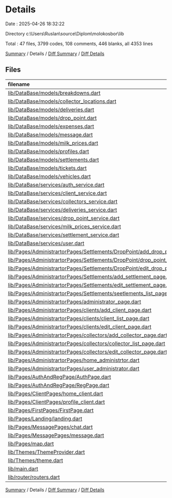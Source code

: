 # Details

Date : 2025-04-26 18:32:22

Directory c:\\Users\\Ruslan\\source\\Diplom\\molokosbor\\lib

Total : 47 files,  3799 codes, 108 comments, 446 blanks, all 4353 lines

[Summary](results.md) / Details / [Diff Summary](diff.md) / [Diff Details](diff-details.md)

## Files
| filename | language | code | comment | blank | total |
| :--- | :--- | ---: | ---: | ---: | ---: |
| [lib/DataBase/models/breakdowns.dart](/lib/DataBase/models/breakdowns.dart) | Dart | 44 | 1 | 3 | 48 |
| [lib/DataBase/models/collector\_locations.dart](/lib/DataBase/models/collector_locations.dart) | Dart | 33 | 1 | 4 | 38 |
| [lib/DataBase/models/deliveries.dart](/lib/DataBase/models/deliveries.dart) | Dart | 45 | 1 | 11 | 57 |
| [lib/DataBase/models/drop\_point.dart](/lib/DataBase/models/drop_point.dart) | Dart | 34 | 0 | 5 | 39 |
| [lib/DataBase/models/expenses.dart](/lib/DataBase/models/expenses.dart) | Dart | 44 | 1 | 4 | 49 |
| [lib/DataBase/models/message.dart](/lib/DataBase/models/message.dart) | Dart | 25 | 5 | 8 | 38 |
| [lib/DataBase/models/milk\_prices.dart](/lib/DataBase/models/milk_prices.dart) | Dart | 32 | 1 | 4 | 37 |
| [lib/DataBase/models/profiles.dart](/lib/DataBase/models/profiles.dart) | Dart | 64 | 1 | 5 | 70 |
| [lib/DataBase/models/settlements.dart](/lib/DataBase/models/settlements.dart) | Dart | 47 | 1 | 6 | 54 |
| [lib/DataBase/models/tickets.dart](/lib/DataBase/models/tickets.dart) | Dart | 48 | 1 | 3 | 52 |
| [lib/DataBase/models/vehicles.dart](/lib/DataBase/models/vehicles.dart) | Dart | 36 | 1 | 3 | 40 |
| [lib/DataBase/services/auth\_service.dart](/lib/DataBase/services/auth_service.dart) | Dart | 38 | 1 | 7 | 46 |
| [lib/DataBase/services/client\_service.dart](/lib/DataBase/services/client_service.dart) | Dart | 29 | 0 | 6 | 35 |
| [lib/DataBase/services/collectors\_service.dart](/lib/DataBase/services/collectors_service.dart) | Dart | 48 | 0 | 6 | 54 |
| [lib/DataBase/services/deliveries\_service.dart](/lib/DataBase/services/deliveries_service.dart) | Dart | 47 | 10 | 12 | 69 |
| [lib/DataBase/services/drop\_point\_service.dart](/lib/DataBase/services/drop_point_service.dart) | Dart | 24 | 1 | 5 | 30 |
| [lib/DataBase/services/milk\_prices\_service.dart](/lib/DataBase/services/milk_prices_service.dart) | Dart | 21 | 0 | 4 | 25 |
| [lib/DataBase/services/settlement\_service.dart](/lib/DataBase/services/settlement_service.dart) | Dart | 12 | 0 | 6 | 18 |
| [lib/DataBase/services/user.dart](/lib/DataBase/services/user.dart) | Dart | 24 | 0 | 13 | 37 |
| [lib/Pages/AdministrartorPages/Settlements/DropPoint/add\_drop\_point.dart](/lib/Pages/AdministrartorPages/Settlements/DropPoint/add_drop_point.dart) | Dart | 102 | 0 | 10 | 112 |
| [lib/Pages/AdministrartorPages/Settlements/DropPoint/drop\_point\_list\_page.dart](/lib/Pages/AdministrartorPages/Settlements/DropPoint/drop_point_list_page.dart) | Dart | 0 | 0 | 1 | 1 |
| [lib/Pages/AdministrartorPages/Settlements/DropPoint/edit\_drop\_point.dart](/lib/Pages/AdministrartorPages/Settlements/DropPoint/edit_drop_point.dart) | Dart | 116 | 1 | 9 | 126 |
| [lib/Pages/AdministrartorPages/Settlements/add\_settlement\_page.dart](/lib/Pages/AdministrartorPages/Settlements/add_settlement_page.dart) | Dart | 0 | 0 | 1 | 1 |
| [lib/Pages/AdministrartorPages/Settlements/edit\_settlement\_page.dart](/lib/Pages/AdministrartorPages/Settlements/edit_settlement_page.dart) | Dart | 128 | 5 | 17 | 150 |
| [lib/Pages/AdministrartorPages/Settlements/seetlements\_list\_page.dart](/lib/Pages/AdministrartorPages/Settlements/seetlements_list_page.dart) | Dart | 99 | 1 | 23 | 123 |
| [lib/Pages/AdministrartorPages/administrator\_page.dart](/lib/Pages/AdministrartorPages/administrator_page.dart) | Dart | 68 | 0 | 7 | 75 |
| [lib/Pages/AdministrartorPages/clients/add\_client\_page.dart](/lib/Pages/AdministrartorPages/clients/add_client_page.dart) | Dart | 0 | 0 | 1 | 1 |
| [lib/Pages/AdministrartorPages/clients/client\_list\_page.dart](/lib/Pages/AdministrartorPages/clients/client_list_page.dart) | Dart | 195 | 21 | 17 | 233 |
| [lib/Pages/AdministrartorPages/clients/edit\_client\_page.dart](/lib/Pages/AdministrartorPages/clients/edit_client_page.dart) | Dart | 186 | 3 | 15 | 204 |
| [lib/Pages/AdministrartorPages/collectors/add\_collector\_page.dart](/lib/Pages/AdministrartorPages/collectors/add_collector_page.dart) | Dart | 137 | 0 | 17 | 154 |
| [lib/Pages/AdministrartorPages/collectors/collector\_list\_page.dart](/lib/Pages/AdministrartorPages/collectors/collector_list_page.dart) | Dart | 134 | 2 | 21 | 157 |
| [lib/Pages/AdministrartorPages/collectors/edit\_collector\_page.dart](/lib/Pages/AdministrartorPages/collectors/edit_collector_page.dart) | Dart | 129 | 2 | 16 | 147 |
| [lib/Pages/AdministrartorPages/home\_administrtor.dart](/lib/Pages/AdministrartorPages/home_administrtor.dart) | Dart | 234 | 12 | 21 | 267 |
| [lib/Pages/AdministrartorPages/user\_administrator.dart](/lib/Pages/AdministrartorPages/user_administrator.dart) | Dart | 42 | 0 | 8 | 50 |
| [lib/Pages/AuthAndRegPage/AuthPage.dart](/lib/Pages/AuthAndRegPage/AuthPage.dart) | Dart | 125 | 7 | 8 | 140 |
| [lib/Pages/AuthAndRegPage/RegPage.dart](/lib/Pages/AuthAndRegPage/RegPage.dart) | Dart | 224 | 1 | 29 | 254 |
| [lib/Pages/ClientPages/home\_client.dart](/lib/Pages/ClientPages/home_client.dart) | Dart | 47 | 0 | 6 | 53 |
| [lib/Pages/ClientPages/profile\_client.dart](/lib/Pages/ClientPages/profile_client.dart) | Dart | 259 | 0 | 18 | 277 |
| [lib/Pages/FirstPages/FirstPage.dart](/lib/Pages/FirstPages/FirstPage.dart) | Dart | 281 | 8 | 21 | 310 |
| [lib/Pages/Landing/landing.dart](/lib/Pages/Landing/landing.dart) | Dart | 22 | 1 | 2 | 25 |
| [lib/Pages/MessagePages/chat.dart](/lib/Pages/MessagePages/chat.dart) | Dart | 206 | 7 | 22 | 235 |
| [lib/Pages/MessagePages/message.dart](/lib/Pages/MessagePages/message.dart) | Dart | 95 | 0 | 8 | 103 |
| [lib/Pages/map.dart](/lib/Pages/map.dart) | Dart | 19 | 0 | 3 | 22 |
| [lib/Themes/ThemeProvider.dart](/lib/Themes/ThemeProvider.dart) | Dart | 13 | 2 | 5 | 20 |
| [lib/Themes/theme.dart](/lib/Themes/theme.dart) | Dart | 142 | 3 | 9 | 154 |
| [lib/main.dart](/lib/main.dart) | Dart | 55 | 6 | 10 | 71 |
| [lib/router/routers.dart](/lib/router/routers.dart) | Dart | 46 | 0 | 6 | 52 |

[Summary](results.md) / Details / [Diff Summary](diff.md) / [Diff Details](diff-details.md)